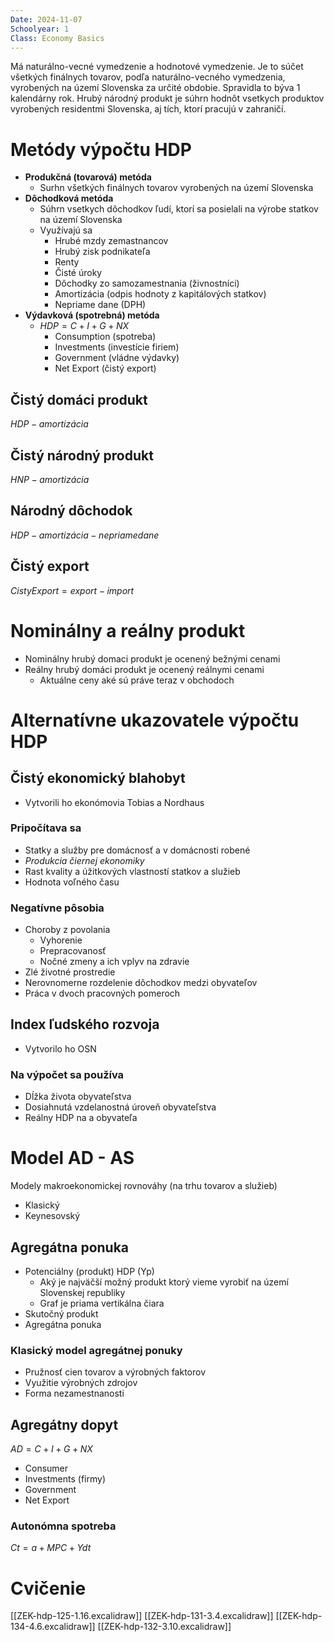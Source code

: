 ```yaml
---
Date: 2024-11-07
Schoolyear: 1
Class: Economy Basics
---
```

Má naturálno-vecné vymedzenie a hodnotové vymedzenie.
Je to súčet všetkých finálnych tovarov, podľa naturálno-vecného vymedzenia, vyrobených na území Slovenska za určité obdobie. Spravidla to býva 1 kalendárny rok.
Hrubý národný produkt je súhrn hodnôt vsetkych produktov vyrobených residentmi Slovenska, aj tích, ktorí pracujú v zahraničí.
# Metódy výpočtu HDP
- **Produkčná (tovarová) metóda**
	- Surhn všetkých finálnych tovarov vyrobených na území Slovenska
- **Dôchodková metóda**
	- Súhrn vsetkych dôchodkov ľudí, ktorí sa posielali na výrobe statkov na území Slovenska
	- Využívajú sa
		- Hrubé mzdy zemastnancov
		- Hrubý zisk podnikateľa
		- Renty
		- Čisté úroky
		- Dôchodky zo samozamestnania (živnostníci)
		- Amortizácia (odpis hodnoty z kapitálových statkov)
		- Nepriame dane (DPH)
- **Výdavková (spotrebná) metóda**
	- $HDP = C + I + G + NX$
		- Consumption (spotreba)
		- Investments (investície firiem)
		- Government (vládne výdavky)
		- Net Export (čistý export)
## Čistý domáci produkt
$HDP - amortizácia$
## Čistý národný produkt
$HNP - amortizácia$
## Národný dôchodok
$HDP - amortizácia - nepriame dane$
## Čistý export
$CistyExport = export - import$
# Nominálny a reálny produkt
- Nominálny hrubý domaci produkt je ocenený bežnými cenami
- Reálny hrubý domáci produkt je ocenený reálnymi cenami
	- Aktuálne ceny aké sú práve teraz v obchodoch
# Alternatívne ukazovatele výpočtu HDP
## Čistý ekonomický blahobyt
- Vytvorili ho ekonómovia Tobias a Nordhaus
### Pripočítava sa
- Statky a služby pre domácnosť a v domácnosti robené
- *Produkcia čiernej ekonomiky*
- Rast kvality a úžitkových vlastností statkov a služieb
- Hodnota voľného času
### Negatívne pôsobia
- Choroby z povolania
	- Vyhorenie
	- Prepracovanosť
	- Nočné zmeny a ich vplyv na zdravie
- Zlé životné prostredie
- Nerovnomerne rozdelenie dôchodkov medzi obyvateľov
- Práca v dvoch pracovných pomeroch
## Index ľudského rozvoja
- Vytvorilo ho OSN
### Na výpočet sa používa
- Dĺžka života obyvateľstva
- Dosiahnutá vzdelanostná úroveň obyvateľstva
- Reálny HDP na a obyvateľa
# Model AD - AS
Modely makroekonomickej rovnováhy (na trhu tovarov a služieb)
- Klasický
- Keynesovský
## Agregátna ponuka
- Potenciálny (produkt) HDP (Yp)
	- Aký je najväčší možný produkt ktorý vieme vyrobiť na území Slovenskej republiky
	- Graf je priama vertikálna čiara
- Skutočný produkt
- Agregátna ponuka
### Klasický model agregátnej ponuky
- Pružnosť cien tovarov a výrobných faktorov
- Využitie výrobných zdrojov
- Forma nezamestnanosti
## Agregátny dopyt
$AD=C+I+G+NX$
- Consumer
- Investments (firmy)
- Government
- Net Export
### Autonómna spotreba
$Ct=a+MPC+Ydt$
# Cvičenie
[[ZEK-hdp-125-1.16.excalidraw]]
[[ZEK-hdp-131-3.4.excalidraw]]
[[ZEK-hdp-134-4.6.excalidraw]]
[[ZEK-hdp-132-3.10.excalidraw]]